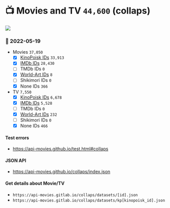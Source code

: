 # :tv: Movies and TV `44,600` (collaps)

<a href="https://API-Movies.github.io"><img src="https://API-Movies.github.io/banner.png?cache"></a>

### :date: 2022-05-19
- Movies `37,050`
  - [x] <a href="https://API-Movies.github.io/collaps/movie_kinopoisk_ids.json">KinoPoisk IDs</a> `33,913`
  - [x] <a href="https://API-Movies.github.io/collaps/movie_imdb_ids.json">IMDb IDs</a> `28,430`
  - [ ] TMDb IDs `0`
  - [x] <a href="https://API-Movies.github.io/collaps/movie_world_art_ids.json">World-Art IDs</a> `8`
  - [ ] Shikimori IDs `0`
  - [x] None IDs `366`
- TV `7,550`
  - [x] <a href="https://API-Movies.github.io/collaps/tv_kinopoisk_ids.json">KinoPoisk IDs</a> `6,678`
  - [x] <a href="https://API-Movies.github.io/collaps/tv_imdb_ids.json">IMDb IDs</a> `5,528`
  - [ ] TMDb IDs `0`
  - [x] <a href="https://API-Movies.github.io/collaps/tv_world_art_ids.json">World-Art IDs</a> `232`
  - [ ] Shikimori IDs `0`
  - [x] None IDs `466`
#### Test errors
- <a href='https://api-movies.github.io/test.html#collaps'>https://api-movies.github.io/test.html#collaps</a>
#### JSON API
- <a href='https://api-movies.github.io/collaps/index.json'>https://api-movies.github.io/collaps/index.json</a>
#### Get details about Movie/TV
- `https://api-movies.gitlab.io/collaps/datasets/[id].json`
- `https://api-movies.gitlab.io/collaps/datasets/kp[kinopoisk_id].json`

